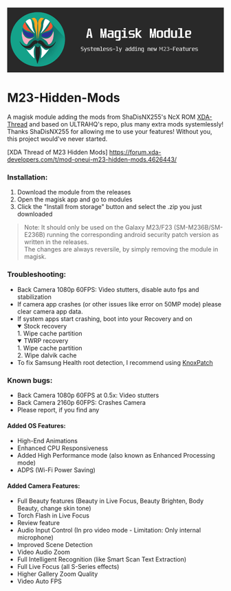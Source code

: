 ![m23banner](https://github.com/Aflaungos/A72-Hidden-Mods/blob/main/MagiskMod.jpg)
# M23-Hidden-Mods
A magisk module adding the mods from ShaDisNX255's NcX ROM [XDA-Thread](https://forum.xda-developers.com/t/samsung-galaxy-a71-working-mods.4173295/)  and based on ULTRAHQ's repo, plus many extra mods systemlessly!<br/>
Thanks ShaDisNX255 for allowing me to use your features! Without you, this project would've never started.

[XDA Thread of M23 Hidden Mods] https://forum.xda-developers.com/t/mod-oneui-m23-hidden-mods.4626443/

### Installation:
1. Download the module from the releases
2. Open the magisk app and go to modules
3. Click the "Install from storage" button and select the .zip you just downloaded 

> Note: It should only be used on the Galaxy M23/F23 (SM-M236B/SM-E236B) running the corresponding android security patch version as written in the releases. <br/>The changes are always reversile, by simply removing the module in magisk.

### Troubleshooting:
- Back Camera 1080p 60FPS: Video stutters, disable auto fps and stabilization
- If camera app crashes (or other issues like error on 50MP mode) please clear camera app data.
- If system apps start crashing, boot into your Recovery and on
  <details open>
  <summary>Stock recovery</summary>
  1. Wipe cache partition</br>
  </details>
  <details open>
  <summary>TWRP recovery</summary>
  1. Wipe cache partition</br>2. Wipe dalvik cache
  </details>
- To fix Samsung Health root detection, I recommend using [KnoxPatch](https://github.com/BlackMesa123/KnoxPatch/releases)

### Known bugs:
- Back Camera 1080p 60FPS at 0.5x: Video stutters
- Back Camera 2160p 60FPS: Crashes Camera
- Please report, if you find any

#### Added OS Features:
- High-End Animations
- Enhanced CPU Responsiveness
- Added High Performance mode (also known as Enhanced Processing mode)
- ADPS (Wi-Fi Power Saving)

#### Added Camera Features:
- Full Beauty features (Beauty in Live Focus, Beauty Brighten, Body Beauty, change skin tone)
- Torch Flash in Live Focus
- Review feature
- Audio Input Control (In pro video mode - Limitation: Only internal microphone)
- Improved Scene Detection
- Video Audio Zoom
- Full Intelligent Recognition (like Smart Scan Text Extraction)
- Full Live Focus (all S-Series effects)
- Higher Gallery Zoom Quality
- Video Auto FPS

